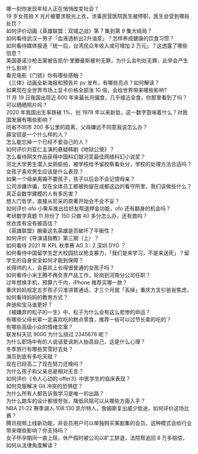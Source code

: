 哪一刻你发现年轻人正在悄悄改变社会？  
19 岁女孩拍 X 光片被要求脱光上衣，涉事民营医院医生被停职，医生会受到哪些处罚？  
如何评价动画《英雄联盟：双城之战》第 7 集到第 9 集大结局？  
如何看待武汉一男子「血液透析出2升油浆」？怎样养成健康的饮食习惯？  
如何看待媒体报道「统一后，台湾民众年收入或可增加 2 万元」？这透露了哪些信息？  
美国基诺沙枪击案被告凯尔·里滕豪斯被判无罪，为什么会判处无罪，此举会产生什么影响？  
看完电影《门锁》你有哪些感触？  
《三体》动画全新海报和预告片 pv 发布，有哪些亮点？如何解读？  
如果现在全世界市场上显卡价格全部涨 10 倍，会给世界带来哪些影响?  
11 月 19 日我国出现近 600 年来最长月偏食，几乎接近全食，你那里看到了吗？可以晒晒照片吗？  
2020 年我国出生率跌破 1%，创 1978 年以来新低，这一数字意味着什么？对我国发展有哪些影响？  
同省不同市 200 多公里的距离，父母嫌远不同意我该怎么办？  
薛宝钗是一个什么样的人？  
怎么能忘掉一个已经不爱自己的人？  
如何评价刘亚仁主演的悬疑韩剧《地狱公使》？  
怎么看待网文作品获得中国科幻银河奖最佳网络科幻小说奖？  
河北大学男生潜入女厕偷拍，被学校给予留校察看处分，学校的处理方法合适吗？  
女孩子喜欢男生应该是什么表现？  
如果一个母亲离婚不要孩子，孩子以后会不会记恨母亲？  
公司涉嫌诈骗，现在全体员工都被拘留在成都这边的看守所里，我们该做些什么？  
真正会数学建模的人有多厉害？  
想入门哲学，直接从尼采的原著开始会不会不妥？  
如何评价 ofo 小黄车推出拉好友帮退押金功能，ofo 还有翻身的机会吗？  
考研数学真题 11 月份了 150 只做 40 多分怎么办，还有救吗？  
优衣库有没有被高估？  
《英雄联盟》腕豪这名英雄是否破坏了平衡性？  
如何评价《导演请指教》第三期（上）？  
如何看待 2021 年 KPL 秋季赛 AG 3 : 2 深圳 DYG ？  
如何看待中国留学生芝大校园抗议枪支暴力，「我们是来学习，不是来送死」？留学生的自身安全如何才能到保障？  
长得帅的人，会喜欢上长得很普通的女孩子吗？  
如何看待小米王腾不再负责产品工作，轮岗到河南分公司任职？  
过年想换手机，预算六千内，iPhone 推荐买哪一款？  
重庆妈妈规定五岁孩子只准讲普通话，才三个月就「丢掉」重庆方言引爸爸焦虑，如何看待妈妈的教育方式？  
奔驰和宝马谁更好？  
《被嫌弃的松子的一生》中，松子为什么会有这么悲惨的命运？  
有哪些父母长辈一定喜欢吃的糕点零食，推荐一些可以过节长辈的吃的？  
有哪些高级小众的情绪文案？  
联发科天玑 9000 为什么绕过 2345678 呢？  
为什么职场中有的人说话爱讽刺人抬高自己，这是什么心理？  
冬季旅行有哪些赏雪好去处？  
演员到底有多吃天赋？  
现在已经高二了现在努力还晚吗？  
为什么孩子和父亲总是相对无言？  
如何评价《令人心动的 offer3》中医学生的临床表现？  
如何克服解决 Git 冲突的恐惧症？  
为什么所有人都告诉我学习是唯一的出路？  
为什么跑车的设计都很夸张，降低风阻可以从哪些方面入手？  
NBA 21-22 赛季湖人 108:130 凯尔特人，詹姆斯复出威少低迷，如何评价这场比赛？  
腾讯视频上线新功能，非会员用户可以单独购买某剧集的会员，这种模式会给行业带来哪些影响？你支持吗？  
女子怀孕期间一直上班，休产假时被公司以旷工辞退，法院帮追回 8 万多赔偿，如何从法律角度解读？  
